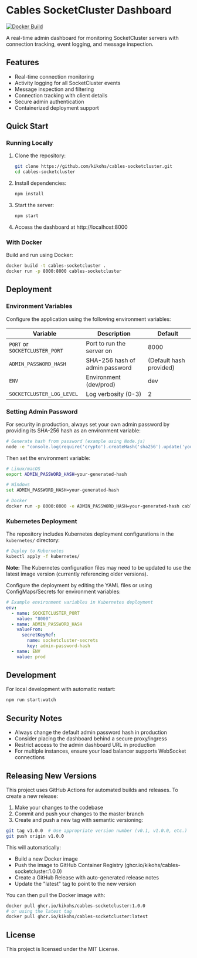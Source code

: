 # Cables SocketCluster Dashboard

[![Docker Build](https://github.com/kikohs/cables-socketcluster/actions/workflows/docker-build.yml/badge.svg)](https://github.com/kikohs/cables-socketcluster/actions/workflows/docker-build.yml)

A real-time admin dashboard for monitoring SocketCluster servers with connection tracking, event logging, and message inspection.

## Features

- Real-time connection monitoring
- Activity logging for all SocketCluster events
- Message inspection and filtering
- Connection tracking with client details
- Secure admin authentication
- Containerized deployment support

## Quick Start

### Running Locally

1. Clone the repository:
   ```bash
   git clone https://github.com/kikohs/cables-socketcluster.git
   cd cables-socketcluster
   ```

2. Install dependencies:
   ```bash
   npm install
   ```

3. Start the server:
   ```bash
   npm start
   ```

4. Access the dashboard at http://localhost:8000

### With Docker

Build and run using Docker:

```bash
docker build -t cables-socketcluster .
docker run -p 8000:8000 cables-socketcluster
```

## Deployment

### Environment Variables

Configure the application using the following environment variables:

| Variable | Description | Default |
|----------|-------------|---------|
| `PORT` or `SOCKETCLUSTER_PORT` | Port to run the server on | 8000 |
| `ADMIN_PASSWORD_HASH` | SHA-256 hash of admin password | (Default hash provided) |
| `ENV` | Environment (dev/prod) | dev |
| `SOCKETCLUSTER_LOG_LEVEL` | Log verbosity (0-3) | 2 |

### Setting Admin Password

For security in production, always set your own admin password by providing its SHA-256 hash as an environment variable:

```bash
# Generate hash from password (example using Node.js)
node -e "console.log(require('crypto').createHash('sha256').update('your-password').digest('hex'))"
```

Then set the environment variable:

```bash
# Linux/macOS
export ADMIN_PASSWORD_HASH=your-generated-hash

# Windows
set ADMIN_PASSWORD_HASH=your-generated-hash

# Docker
docker run -p 8000:8000 -e ADMIN_PASSWORD_HASH=your-generated-hash cables-socketcluster
```

### Kubernetes Deployment

The repository includes Kubernetes deployment configurations in the `kubernetes/` directory:

```bash
# Deploy to Kubernetes
kubectl apply -f kubernetes/
```

**Note:** The Kubernetes configuration files may need to be updated to use the latest image version (currently referencing older versions).

Configure the deployment by editing the YAML files or using ConfigMaps/Secrets for environment variables:

```yaml
# Example environment variables in Kubernetes deployment
env:
  - name: SOCKETCLUSTER_PORT
    value: "8000"
  - name: ADMIN_PASSWORD_HASH
    valueFrom:
      secretKeyRef:
        name: socketcluster-secrets
        key: admin-password-hash
  - name: ENV
    value: prod
```

## Development

For local development with automatic restart:

```bash
npm run start:watch
```

## Security Notes

- Always change the default admin password hash in production
- Consider placing the dashboard behind a secure proxy/ingress
- Restrict access to the admin dashboard URL in production
- For multiple instances, ensure your load balancer supports WebSocket connections

## Releasing New Versions

This project uses GitHub Actions for automated builds and releases. To create a new release:

1. Make your changes to the codebase
2. Commit and push your changes to the master branch
3. Create and push a new tag with semantic versioning:

```bash
git tag v1.0.0  # Use appropriate version number (v0.1, v1.0.0, etc.)
git push origin v1.0.0
```

This will automatically:
- Build a new Docker image
- Push the image to GitHub Container Registry (ghcr.io/kikohs/cables-socketcluster:1.0.0)
- Create a GitHub Release with auto-generated release notes
- Update the "latest" tag to point to the new version

You can then pull the Docker image with:
```bash
docker pull ghcr.io/kikohs/cables-socketcluster:1.0.0
# or using the latest tag
docker pull ghcr.io/kikohs/cables-socketcluster:latest
```

## License

This project is licensed under the MIT License.